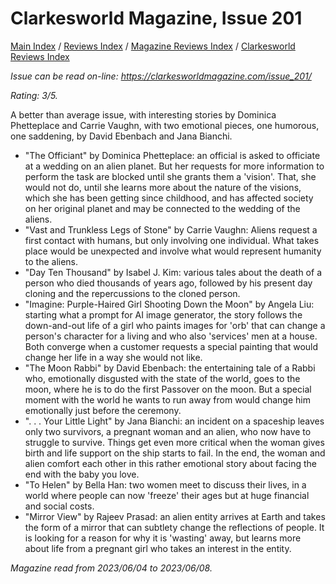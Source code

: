 # Clarkesworld Magazine, Issue 201

[Main Index](../../../README.md) / [Reviews Index](../../README.md) / [Magazine Reviews Index](../README.md) / [Clarkesworld Reviews Index](README.md)

*Issue can be read on-line: <https://clarkesworldmagazine.com/issue_201/>*

*Rating: 3/5.*

A better than average issue, with interesting stories by Dominica Phetteplace and Carrie Vaughn, with two emotional pieces, one humorous, one saddening, by David Ebenbach and Jana Bianchi.

- "The Officiant" by Dominica Phetteplace: an official is asked to officiate at a wedding on an alien planet. But her requests for more information to perform the task are blocked until she grants them a 'vision'. That, she would not do, until she learns more about the nature of the visions, which she has been getting since childhood, and has affected society on her original planet and may be connected to the wedding of the aliens.
- "Vast and Trunkless Legs of Stone" by Carrie Vaughn: Aliens request a first contact with humans, but only involving one individual. What takes place would be unexpected and involve what would represent humanity to the aliens.
- "Day Ten Thousand" by Isabel J. Kim: various tales about the death of a person who died thousands of years ago, followed by his present day cloning and the repercussions to the cloned person.
- "Imagine: Purple-Haired Girl Shooting Down the Moon" by Angela Liu: starting what a prompt for AI image generator, the story follows the down-and-out life of a girl who paints images for 'orb' that can change a person's character for a living and who also 'services' men at a house. Both converge when a customer requests a special painting that would change her life in a way she would not like.
- "The Moon Rabbi" by David Ebenbach: the entertaining tale of a Rabbi who, emotionally disgusted with the state of the world, goes to the moon, where he is to do the first Passover on the moon. But a special moment with the world he wants to run away from would change him emotionally just before the ceremony.
- ". . . Your Little Light" by Jana Bianchi: an incident on a spaceship leaves only two survivors, a pregnant woman and an alien, who now have to struggle to survive. Things get even more critical when the woman gives birth and life support on the ship starts to fail. In the end, the woman and alien comfort each other in this rather emotional story about facing the end with the baby you love.
- "To Helen" by Bella Han: two women meet to discuss their lives, in a world where people can now 'freeze' their ages but at huge financial and social costs.
- "Mirror View" by Rajeev Prasad: an alien entity arrives at Earth and takes the form of a mirror that can subtlety change the reflections of people. It is looking for a reason for why it is 'wasting' away, but learns more about life from a pregnant girl who takes an interest in the entity.

*Magazine read from 2023/06/04 to 2023/06/08.*
